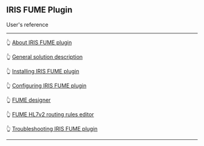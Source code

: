 ## IRIS FUME Plugin

User's reference

---

👆 [About IRIS FUME plugin](about.md)

👆 [General solution description](solution-description.md)

👆 [Installing IRIS FUME plugin](installation.md)

👆 [Configuring IRIS FUME plugin](configuration.md)


👆 [FUME designer](fume-designer.md)

👆 [FUME HL7v2 routing rules editor](fume-tester.md)

👆 [Troubleshooting IRIS FUME plugin](troubleshooting.md)

---

